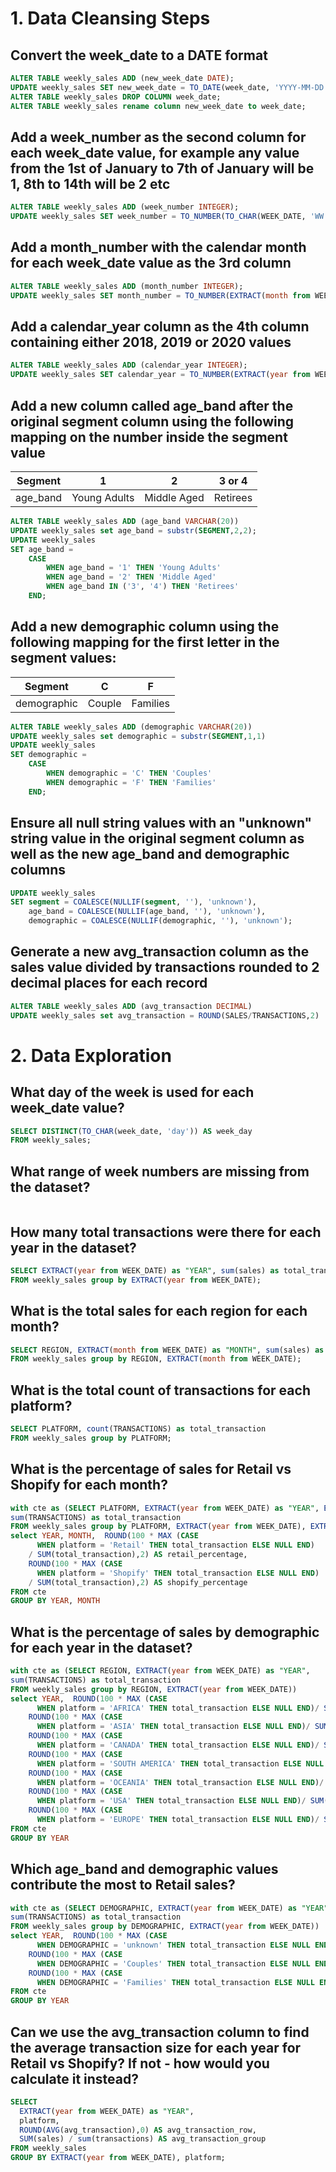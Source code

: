 # 1. Data Cleansing Steps
## Convert the week_date to a DATE format
```sql
ALTER TABLE weekly_sales ADD (new_week_date DATE);
UPDATE weekly_sales SET new_week_date = TO_DATE(week_date, 'YYYY-MM-DD');
ALTER TABLE weekly_sales DROP COLUMN week_date;
ALTER TABLE weekly_sales rename column new_week_date to week_date;
```
## Add a week_number as the second column for each week_date value, for example any value from the 1st of January to 7th of January will be 1, 8th to 14th will be 2 etc
```sql
ALTER TABLE weekly_sales ADD (week_number INTEGER);
UPDATE weekly_sales SET week_number = TO_NUMBER(TO_CHAR(WEEK_DATE, 'WW')); --Using WW for week of the year
```
## Add a month_number with the calendar month for each week_date value as the 3rd column
```sql
ALTER TABLE weekly_sales ADD (month_number INTEGER);
UPDATE weekly_sales SET month_number = TO_NUMBER(EXTRACT(month from WEEK_DATE));
```
## Add a calendar_year column as the 4th column containing either 2018, 2019 or 2020 values
```sql
ALTER TABLE weekly_sales ADD (calendar_year INTEGER);
UPDATE weekly_sales SET calendar_year = TO_NUMBER(EXTRACT(year from WEEK_DATE));
```
## Add a new column called age_band after the original segment column using the following mapping on the number inside the segment value
Segment | 1 | 2 | 3 or 4
--- | --- | --- | --- 
age_band  | Young Adults | Middle Aged | Retirees 
```sql
ALTER TABLE weekly_sales ADD (age_band VARCHAR(20))
UPDATE weekly_sales set age_band = substr(SEGMENT,2,2);
UPDATE weekly_sales
SET age_band = 
    CASE 
        WHEN age_band = '1' THEN 'Young Adults'
        WHEN age_band = '2' THEN 'Middle Aged'
        WHEN age_band IN ('3', '4') THEN 'Retirees'
    END;
```
## Add a new demographic column using the following mapping for the first letter in the segment values:
Segment | C | F 
--- | --- | --- 
demographic  | Couple | Families 
```sql
ALTER TABLE weekly_sales ADD (demographic VARCHAR(20))
UPDATE weekly_sales set demographic = substr(SEGMENT,1,1)
UPDATE weekly_sales
SET demographic = 
    CASE 
        WHEN demographic = 'C' THEN 'Couples'
        WHEN demographic = 'F' THEN 'Families'
    END;
```
## Ensure all null string values with an "unknown" string value in the original segment column as well as the new age_band and demographic columns
```sql
UPDATE weekly_sales
SET segment = COALESCE(NULLIF(segment, ''), 'unknown'),
    age_band = COALESCE(NULLIF(age_band, ''), 'unknown'),
    demographic = COALESCE(NULLIF(demographic, ''), 'unknown');
```
## Generate a new avg_transaction column as the sales value divided by transactions rounded to 2 decimal places for each record
```sql
ALTER TABLE weekly_sales ADD (avg_transaction DECIMAL)
UPDATE weekly_sales set avg_transaction = ROUND(SALES/TRANSACTIONS,2)
```

# 2. Data Exploration
## What day of the week is used for each week_date value?
```sql
SELECT DISTINCT(TO_CHAR(week_date, 'day')) AS week_day 
FROM weekly_sales;
```
## What range of week numbers are missing from the dataset?
```sql
```
## How many total transactions were there for each year in the dataset?
```sql
SELECT EXTRACT(year from WEEK_DATE) as "YEAR", sum(sales) as total_transaction
FROM weekly_sales group by EXTRACT(year from WEEK_DATE);
```
## What is the total sales for each region for each month?
```sql
SELECT REGION, EXTRACT(month from WEEK_DATE) as "MONTH", sum(sales) as total_transaction
FROM weekly_sales group by REGION, EXTRACT(month from WEEK_DATE);
```
## What is the total count of transactions for each platform?
```sql
SELECT PLATFORM, count(TRANSACTIONS) as total_transaction
FROM weekly_sales group by PLATFORM;
```
## What is the percentage of sales for Retail vs Shopify for each month?
```sql
with cte as (SELECT PLATFORM, EXTRACT(year from WEEK_DATE) as "YEAR", EXTRACT(month from WEEK_DATE) as "MONTH", 
sum(TRANSACTIONS) as total_transaction
FROM weekly_sales group by PLATFORM, EXTRACT(year from WEEK_DATE), EXTRACT(month from WEEK_DATE))
select YEAR, MONTH,  ROUND(100 * MAX (CASE 
      WHEN platform = 'Retail' THEN total_transaction ELSE NULL END) 
    / SUM(total_transaction),2) AS retail_percentage,
    ROUND(100 * MAX (CASE 
      WHEN platform = 'Shopify' THEN total_transaction ELSE NULL END)
    / SUM(total_transaction),2) AS shopify_percentage
FROM cte
GROUP BY YEAR, MONTH
```
## What is the percentage of sales by demographic for each year in the dataset?
```sql
with cte as (SELECT REGION, EXTRACT(year from WEEK_DATE) as "YEAR",
sum(TRANSACTIONS) as total_transaction
FROM weekly_sales group by REGION, EXTRACT(year from WEEK_DATE))
select YEAR,  ROUND(100 * MAX (CASE 
      WHEN platform = 'AFRICA' THEN total_transaction ELSE NULL END)/ SUM(total_transaction),2) AS Africa_percentage,
    ROUND(100 * MAX (CASE 
      WHEN platform = 'ASIA' THEN total_transaction ELSE NULL END)/ SUM(total_transaction),2) AS ASIA_percentage,
    ROUND(100 * MAX (CASE 
      WHEN platform = 'CANADA' THEN total_transaction ELSE NULL END)/ SUM(total_transaction),2) AS CANADA_percentage,
    ROUND(100 * MAX (CASE 
      WHEN platform = 'SOUTH AMERICA' THEN total_transaction ELSE NULL END)/ SUM(total_transaction),2) SA_percentage,
    ROUND(100 * MAX (CASE 
      WHEN platform = 'OCEANIA' THEN total_transaction ELSE NULL END)/ SUM(total_transaction),2) AS shopify_percentage.
    ROUND(100 * MAX (CASE 
      WHEN platform = 'USA' THEN total_transaction ELSE NULL END)/ SUM(total_transaction),2) AS USA_percentage,
    ROUND(100 * MAX (CASE 
      WHEN platform = 'EUROPE' THEN total_transaction ELSE NULL END)/ SUM(total_transaction),2) AS EUROPE_percentage
FROM cte
GROUP BY YEAR
```
## Which age_band and demographic values contribute the most to Retail sales?
```sql
with cte as (SELECT DEMOGRAPHIC, EXTRACT(year from WEEK_DATE) as "YEAR",
sum(TRANSACTIONS) as total_transaction
FROM weekly_sales group by DEMOGRAPHIC, EXTRACT(year from WEEK_DATE))
select YEAR,  ROUND(100 * MAX (CASE 
      WHEN DEMOGRAPHIC = 'unknown' THEN total_transaction ELSE NULL END)/ SUM(total_transaction),2) AS unknown_percentage,
    ROUND(100 * MAX (CASE 
      WHEN DEMOGRAPHIC = 'Couples' THEN total_transaction ELSE NULL END)/ SUM(total_transaction),2) AS Couples_percentage,
    ROUND(100 * MAX (CASE 
      WHEN DEMOGRAPHIC = 'Families' THEN total_transaction ELSE NULL END)/ SUM(total_transaction),2) AS Families_percentage
FROM cte
GROUP BY YEAR
```
## Can we use the avg_transaction column to find the average transaction size for each year for Retail vs Shopify? If not - how would you calculate it instead?
```sql
SELECT 
  EXTRACT(year from WEEK_DATE) as "YEAR",
  platform, 
  ROUND(AVG(avg_transaction),0) AS avg_transaction_row, 
  SUM(sales) / sum(transactions) AS avg_transaction_group
FROM weekly_sales
GROUP BY EXTRACT(year from WEEK_DATE), platform;
```
